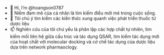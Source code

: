 - 👋 Hi, I’m @hoangson0787
- 👀 Niềm đam mê của cá nhân là tìm kiếm điều mới mẻ trong cuộc sống.
- 🌱 Tôi chú ý tìm kiếm các kiến thức xung quanh việc phát triển thuốc từ dược liệu
- 📫 Nghiên cứu của tôi chú yếu là phân lập các hợp chất tự nhiên, tìm kiếm mối liên hệ giữa cấu trúc và tác dụng QSAR, tìm kiếm tác dụng mới của hoạt chất với molecular docking và cơ chế tác dụng của dược liệu dựa trên network pharmaoclogy.



<!---
hoangson0787/hoangson0787 is a ✨ special ✨ repository because its `README.md` (this file) appears on your GitHub profile.
You can click the Preview link to take a look at your changes.
--->
